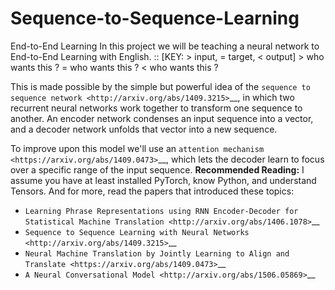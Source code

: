 # Sequence-to-Sequence-Learning
End-to-End Learning
In this project we will be teaching a neural network to End-to-End Learning with English.
::
    [KEY: > input, = target, < output]
    > who wants this ?
    = who wants this ?
    < who wants this ?

This is made possible by the simple but powerful idea of the `sequence
to sequence network <http://arxiv.org/abs/1409.3215>`__, in which two
recurrent neural networks work together to transform one sequence to
another. An encoder network condenses an input sequence into a vector,
and a decoder network unfolds that vector into a new sequence.

To improve upon this model we'll use an `attention
mechanism <https://arxiv.org/abs/1409.0473>`__, which lets the decoder
learn to focus over a specific range of the input sequence.
**Recommended Reading:**
I assume you have at least installed PyTorch, know Python, and
understand Tensors.
And for more, read the papers that introduced these topics:
-  `Learning Phrase Representations using RNN Encoder-Decoder for
   Statistical Machine Translation <http://arxiv.org/abs/1406.1078>`__
-  `Sequence to Sequence Learning with Neural
   Networks <http://arxiv.org/abs/1409.3215>`__
-  `Neural Machine Translation by Jointly Learning to Align and
   Translate <https://arxiv.org/abs/1409.0473>`__
-  `A Neural Conversational Model <http://arxiv.org/abs/1506.05869>`__
